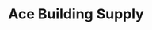 ---
title: "Ace Building Supply"
url: /point-reyes-station/ace-building-supply/
shop: Eisenwaren
---